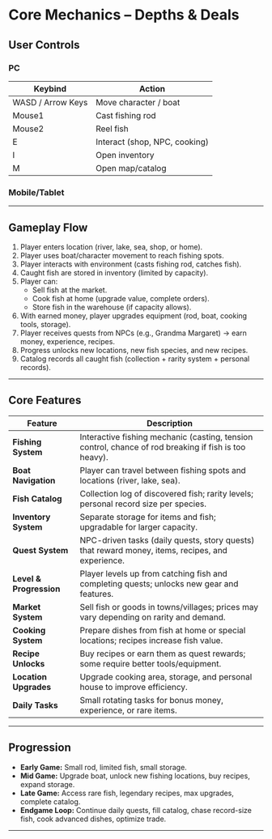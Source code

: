 # Core Mechanics – Depths & Deals

## User Controls

### PC
| Keybind | Action |
|---------|---------|
| WASD / Arrow Keys | Move character / boat |
| Mouse1 | Cast fishing rod |
| Mouse2 | Reel fish |
| E | Interact (shop, NPC, cooking) |
| I | Open inventory |
| M | Open map/catalog |

### Mobile/Tablet

---

## Gameplay Flow
1. Player enters location (river, lake, sea, shop, or home).  
2. Player uses boat/character movement to reach fishing spots.  
3. Player interacts with environment (casts fishing rod, catches fish).  
4. Caught fish are stored in inventory (limited by capacity).  
5. Player can:  
   - Sell fish at the market.  
   - Cook fish at home (upgrade value, complete orders).  
   - Store fish in the warehouse (if capacity allows).  
6. With earned money, player upgrades equipment (rod, boat, cooking tools, storage).  
7. Player receives quests from NPCs (e.g., Grandma Margaret) → earn money, experience, recipes.  
8. Progress unlocks new locations, new fish species, and new recipes.  
9. Catalog records all caught fish (collection + rarity system + personal records).  

---

## Core Features

| Feature | Description |
|---------|-------------|
| **Fishing System** | Interactive fishing mechanic (casting, tension control, chance of rod breaking if fish is too heavy). |
| **Boat Navigation** | Player can travel between fishing spots and locations (river, lake, sea). |
| **Fish Catalog** | Collection log of discovered fish; rarity levels; personal record size per species. |
| **Inventory System** | Separate storage for items and fish; upgradable for larger capacity. |
| **Quest System** | NPC-driven tasks (daily quests, story quests) that reward money, items, recipes, and experience. |
| **Level & Progression** | Player levels up from catching fish and completing quests; unlocks new gear and features. |
| **Market System** | Sell fish or goods in towns/villages; prices may vary depending on rarity and demand. |
| **Cooking System** | Prepare dishes from fish at home or special locations; recipes increase fish value. |
| **Recipe Unlocks** | Buy recipes or earn them as quest rewards; some require better tools/equipment. |
| **Location Upgrades** | Upgrade cooking area, storage, and personal house to improve efficiency. |
| **Daily Tasks** | Small rotating tasks for bonus money, experience, or rare items. |

---

## Progression
- **Early Game:** Small rod, limited fish, small storage.  
- **Mid Game:** Upgrade boat, unlock new fishing locations, buy recipes, expand storage.  
- **Late Game:** Access rare fish, legendary recipes, max upgrades, complete catalog.  
- **Endgame Loop:** Continue daily quests, fill catalog, chase record-size fish, cook advanced dishes, optimize trade.  

---
